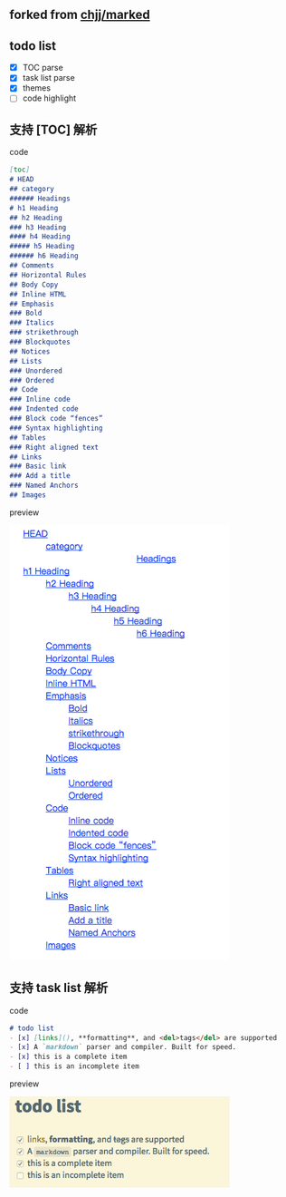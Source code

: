 
## forked from [chjj/marked](https://github.com/chjj/marked)

## todo list
- [x] TOC parse
- [x] task list parse
- [x] themes
- [ ] code highlight

## 支持 [TOC] 解析

code

``` markdown
[toc]
# HEAD
## category
###### Headings
# h1 Heading
## h2 Heading
### h3 Heading
#### h4 Heading
##### h5 Heading
###### h6 Heading
## Comments
## Horizontal Rules
## Body Copy
## Inline HTML
## Emphasis
### Bold
### Italics
### strikethrough
### Blockquotes
## Notices
## Lists
### Unordered
### Ordered
## Code
### Inline code
### Indented code
### Block code “fences”
### Syntax highlighting
## Tables
### Right aligned text
## Links
### Basic link
### Add a title
### Named Anchors
## Images
```

preview

![image](https://raw.githubusercontent.com/ekoooo/marked/master/screenshot/toc.png)

## 支持 task list 解析

code

```markdown
# todo list
- [x] [links](), **formatting**, and <del>tags</del> are supported
- [x] A `markdown` parser and compiler. Built for speed.
- [x] this is a complete item
- [ ] this is an incomplete item
```

preview

![image](https://raw.githubusercontent.com/ekoooo/marked/master/screenshot/tasklist.png)